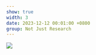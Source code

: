 ```yaml
---
show: true
width: 3
date: 2023-12-12 00:01:00 +0800
group: Not Just Research
---
```

<div>
<img src="{{ 'assets/images/etc/21.jpg' | relative_url }}" class="img-fluid rounded" >
</div>
